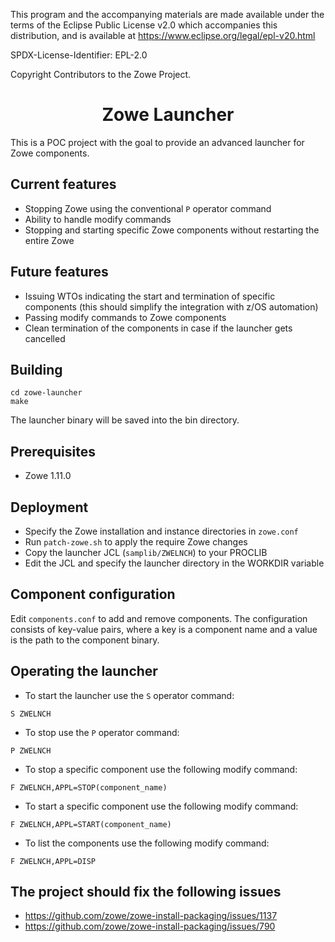 This program and the accompanying materials are
made available under the terms of the Eclipse Public License v2.0 which accompanies
this distribution, and is available at https://www.eclipse.org/legal/epl-v20.html

SPDX-License-Identifier: EPL-2.0

Copyright Contributors to the Zowe Project.

<h1 align="center">Zowe Launcher</h1>

This is a POC project with the goal to provide an advanced launcher for Zowe components.

## Current features
* Stopping Zowe using the conventional `P` operator command
* Ability to handle modify commands
* Stopping and starting specific Zowe components without restarting the entire Zowe

## Future features
* Issuing WTOs indicating the start and termination of specific components (this should simplify the integration with z/OS automation)
* Passing modify commands to Zowe components
* Clean termination of the components in case if the launcher gets cancelled

## Building

```
cd zowe-launcher
make
```

The launcher binary will be saved into the bin directory.

## Prerequisites

* Zowe 1.11.0

## Deployment

* Specify the Zowe installation and instance directories in `zowe.conf`
* Run `patch-zowe.sh` to apply the require Zowe changes
* Copy the launcher JCL (`samplib/ZWELNCH`) to your PROCLIB
* Edit the JCL and specify the launcher directory in the WORKDIR variable

## Component configuration

Edit `components.conf` to add and remove components. The configuration consists of key-value pairs, where a key is a component name and a value is the path to the component binary.

## Operating the launcher

* To start the launcher use the `S` operator command:
```
S ZWELNCH
```
* To stop use the `P` operator command:
```
P ZWELNCH
```
* To stop a specific component use the following modify command:
```
F ZWELNCH,APPL=STOP(component_name)
```
* To start a specific component use the following modify command:
```
F ZWELNCH,APPL=START(component_name)
```
* To list the components use the following modify command:
```
F ZWELNCH,APPL=DISP
```

## The project should fix the following issues
* https://github.com/zowe/zowe-install-packaging/issues/1137
* https://github.com/zowe/zowe-install-packaging/issues/790
